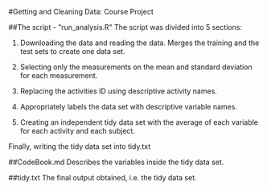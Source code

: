 #Getting and Cleaning Data: Course Project

##The script - "run_analysis.R"
The script was divided into 5 sections:

1) Downloading the data and reading the data. Merges the training and the test sets to create one data set.

2) Selecting only the measurements on the mean and standard deviation for each measurement.

3) Replacing the activities ID using descriptive activity names.

4) Appropriately labels the data set with descriptive variable names.

5) Creating an independent tidy data set with the average of each variable for each activity and each subject.

Finally, writing the tidy data set into tidy.txt

##CodeBook.md 
Describes the variables inside the tidy data set.

##tidy.txt
The final output obtained, i.e. the tidy data set.